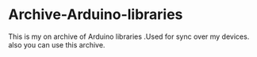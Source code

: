 # Archive-Arduino-libraries
This is my on archive of Arduino libraries .Used for sync over my devices. also you can use this archive.
